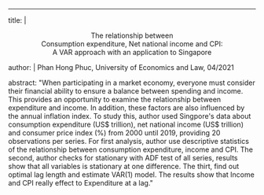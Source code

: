 ---
title: |
  <center> The relationship between </center>
  <center> Consumption expenditure, Net national income and CPI: </center>
  <center> A VAR approach with an application to Singapore </center>
  
author: |
  Phan Hong Phuc, University of Economics and Law, 04/2021

abstract: "When participating in a market economy, everyone must consider their financial ability to ensure a
balance between spending and income. This provides an opportunity to examine the relationship between expenditure 
and income. In addition, these factors are also influenced by the annual inflation index. To study this, author used
 Singpore's data about consumption expenditure (US$ trillion), net national income (US$ trillion) and consumer price
 index (%) from 2000 until 2019, providing 20 observations per series. For first analysis, author use descriptive statistics
 of the relationship between consumption expenditure, income and CPI. The second, author checks for stationary with ADF test
 of all series, results show that all variables is stationary at one difference. The thirt, find out optimal lag length and
 estimate VAR(1) model. The results show that Income and CPI really effect to Expenditure at a lag."